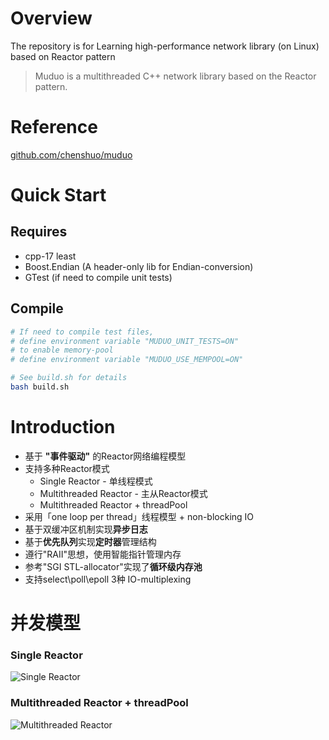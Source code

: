 # Overview
The repository is for Learning high-performance network library (on Linux) based on Reactor pattern
> Muduo is a multithreaded C++ network library based on
the Reactor pattern.
# Reference
[github.com/chenshuo/muduo](https://github.com/chenshuo/muduo)
# Quick Start
## Requires
* cpp-17 least
* Boost.Endian (A header-only lib for Endian-conversion)
* GTest (if need to compile unit tests)
## Compile
``` bash
# If need to compile test files, 
# define environment variable "MUDUO_UNIT_TESTS=ON"
# to enable memory-pool
# define environment variable "MUDUO_USE_MEMPOOL=ON"

# See build.sh for details
bash build.sh
```
# Introduction
* 基于 **"事件驱动"** 的Reactor网络编程模型
* 支持多种Reactor模式
    * Single Reactor - 单线程模式
    * Multithreaded Reactor - 主从Reactor模式
    * Multithreaded Reactor + threadPool
* 采用「one loop per thread」线程模型 + non-blocking IO
* 基于双缓冲区机制实现**异步日志**
* 基于**优先队列**实现**定时器**管理结构
* 遵行"RAII"思想，使用智能指针管理内存
* 参考"SGI STL-allocator"实现了**循环级内存池**
* 支持select\\poll\\epoll 3种 IO-multiplexing

# 并发模型
### Single Reactor
![Single Reactor](https://gh-images.oss-cn-beijing.aliyuncs.com/single-reactor.png)
### Multithreaded Reactor + threadPool
![Multithreaded Reactor](https://gh-images.oss-cn-beijing.aliyuncs.com/multiple-reactor.png)
